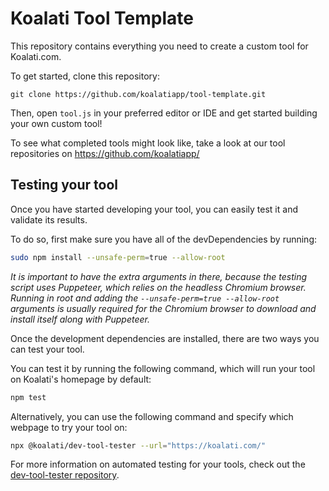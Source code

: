 # Koalati Tool Template

This repository contains everything you need to create a custom tool for Koalati.com.

To get started, clone this repository:
```
git clone https://github.com/koalatiapp/tool-template.git
```

Then, open `tool.js` in your preferred editor or IDE and get started building your own custom tool!

To see what completed tools might look like, take a look at our tool repositories on https://github.com/koalatiapp/


## Testing your tool

Once you have started developing your tool, you can easily test it and validate its results.

To do so, first make sure you have all of the devDependencies by running:
```bash
sudo npm install --unsafe-perm=true --allow-root
```

_It is important to have the extra arguments in there, because the testing script uses Puppeteer, which relies on the headless Chromium browser. Running in root and adding the `--unsafe-perm=true --allow-root` arguments is usually required for the Chromium browser to download and install itself along with Puppeteer._

Once the development dependencies are installed, there are two ways you can test your tool.

You can test it by running the following command, which will run your tool on Koalati's homepage by default:
```bash
npm test
```

Alternatively, you can use the following command and specify which webpage to try your tool on:
```bash
npx @koalati/dev-tool-tester --url="https://koalati.com/"
```


For more information on automated testing for your tools, check out the [dev-tool-tester repository](https://github.com/koalatiapp/dev-tool-tester).

